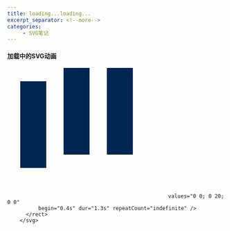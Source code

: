 ```yaml
--- 
title: loading...loading...
excerpt_separator: <!--more-->
categories: 
     - SVG笔记
---
```

#### 加载中的SVG动画

<!--more-->

<div>
      <div class="loader loader--style5" title="4">
        <svg version="1.1" id="Layer_1" xmlns="http://www.w3.org/2000/svg" xmlns:xlink="http://www.w3.org/1999/xlink" x="0px" y="0px"
           width="300px" height="300px" viewBox="0 0 24 30" style="enable-background:new 0 0 50 50;" xml:space="preserve">
          <rect x="0" y="0" width="6" height="20" fill="#002652">
            <animateTransform attributeType="xml"
              attributeName="transform" type="translate"
              values="0 0; 0 20; 0 0"
              begin="0" dur="1.3s" repeatCount="indefinite" />
          </rect>
          <rect x="10" y="0" width="6" height="20" fill="#002652">
            <animateTransform attributeType="xml"
              attributeName="transform" type="translate"
              values="0 0; 0 20; 0 0"
              begin="0.2s" dur="1.3s" repeatCount="indefinite" />
          </rect>
          <rect x="20" y="0" width="6" height="20" fill="#002652">
            <animateTransform attributeType="xml"
              attributeName="transform" type="translate"

              values="0 0; 0 20; 0 0"
              begin="0.4s" dur="1.3s" repeatCount="indefinite" />
          </rect>
        </svg>
    
</div>